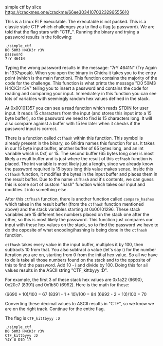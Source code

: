 simple ctf by slice
https://crackmes.one/crackme/66ee30341070323296555610

This is a Linux ELF executable. The executable is not packed. This is a classic style CTF which challenges you to find a flag (a password). We are told that the flag stars with "CTF_". Running the binary and trying a password results in the following:

```
./simple_ctf 
D0 50M3 H4CK3r r3V
password
7rY 4641N
```

Typing the wrong password results in the message: "7rY 4641N" (Try Again in 1337speak). When you open the binary in Ghidra it takes you to the entry point (which is the main function). This function contains the majority of the code for the challenge. This function is what prints the message "D0 50M3 H4CK3r r3V" telling you to insert a password and contains the code for reading and comparing your input. Immediately in this function you can see lots of variables with seemingly random hex values defined in the stack.

At 0x00101357 you can see a read function which reads STDIN for user input. It reads 15 characters from the input (and stores this input into a 15 byte buffer), so the password we need to find is 15 characters long. It will also compare against a buffer with 15 len later when it checks if the password input is correct.

There is a function called `ctfhash` within this function. This symbol is already present in the binary, so Ghidra names this function for us. It takes in our 15 byte input buffer, another buffer of 65 bytes long, and an int variable which is 0xf, or 15. The second buffer (65 bytes long one) is most likely a result buffer and is just where the result of this `ctfhash` function is placed. The int variable is most likely just a length, since we already know the password required is 15 bytes long this value makes sense. Inside this `ctfhash` function, it modifies the bytes in the input buffer and places them in the result buffer. Due to the name `ctfhash` and it's contents, we can guess this is some sort of custom "hash" function which takes our input and modifies it into something else.

After this `ctfhash` function, there is another function called `compare_hashes` which takes in the result buffer (from the `ctfhash` function mentioned above) and the stack variables starting at 0x00101296. These stack variables are 15 different hex numbers placed on the stack one after the other, so this is most likely the password. This function just compares our input with these hex values on the stack, so to find the password we have to do the opposite of what encoding/hashing is being done in the `ctfhash` function.

`ctfhash` takes every value in the input buffer, multiples it by 100, then subtracts 10 from that. You also subtract a value (let's say i) for the number iteration you are on, starting from 0 from the initial hex value. So all we have to do is take all those numbers found on the stack and to the opposite of this to find the password. Add 10 - i and divide by 100. Doing this for all values results in the ASCII string "CTF_kittbyyy :D".

For example, the first 3 of these stack hex values are 0x1a22 (6690), 0x20c7 (8391) and 0x1b50 (6992). Here is the math for these:

(6690 + 10)/100 = 67
(8391 - 1 + 10)/100 = 84
(6992 - 2 + 10)/100 = 70

Converting these decimal values to ASCII results in "CTF", so we know we are on the right track. Continue for the entire flag.

The flag is `CTF_kittbyyy :D`

```
./simple_ctf 
D0 50M3 H4CK3r r3V
CTF_kittbyyy :D     
Y4Y U D1D 17
```
